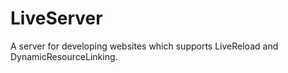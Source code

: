 # LiveServer
A server for developing websites which supports LiveReload and DynamicResourceLinking. 

